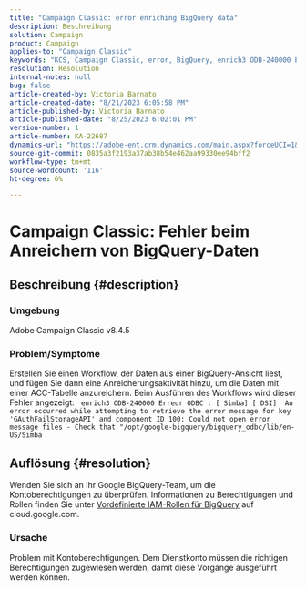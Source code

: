 ```yaml
---
title: "Campaign Classic: error enriching BigQuery data"
description: Beschreibung
solution: Campaign
product: Campaign
applies-to: "Campaign Classic"
keywords: "KCS, Campaign Classic, error, BigQuery, enrich3 ODB-240000 Erreur ODBC"
resolution: Resolution
internal-notes: null
bug: false
article-created-by: Victoria Barnato
article-created-date: "8/21/2023 6:05:58 PM"
article-published-by: Victoria Barnato
article-published-date: "8/25/2023 6:02:01 PM"
version-number: 1
article-number: KA-22687
dynamics-url: "https://adobe-ent.crm.dynamics.com/main.aspx?forceUCI=1&pagetype=entityrecord&etn=knowledgearticle&id=7d771c5f-4d40-ee11-bdf3-6045bd0065b6"
source-git-commit: 0835a3f2193a37ab38b54e462aa99330ee94bff2
workflow-type: tm+mt
source-wordcount: '116'
ht-degree: 6%

---
```


# Campaign Classic: Fehler beim Anreichern von BigQuery-Daten

## Beschreibung {#description}


### Umgebung

Adobe Campaign Classic v8.4.5



### Problem/Symptome

Erstellen Sie einen Workflow, der Daten aus einer BigQuery-Ansicht liest, und fügen Sie dann eine Anreicherungsaktivität hinzu, um die Daten mit einer ACC-Tabelle anzureichern. Beim Ausführen des Workflows wird dieser Fehler angezeigt:  
`enrich3 ODB-240000 Erreur ODBC : [ Simba] [ DSI]  An error occurred while attempting to retrieve the error message for key 'GAuthFailStorageAPI' and component ID 100: Could not open error message files - Check that "/opt/google-bigquery/bigquery_odbc/lib/en-US/Simba`


## Auflösung {#resolution}


Wenden Sie sich an Ihr Google BigQuery-Team, um die Kontoberechtigungen zu überprüfen. Informationen zu Berechtigungen und Rollen finden Sie unter [Vordefinierte IAM-Rollen für BigQuery](https://cloud.google.com/bigquery/docs/access-control#bigquery) auf cloud.google.com.

### <b>Ursache</b>

Problem mit Kontoberechtigungen. Dem Dienstkonto müssen die richtigen Berechtigungen zugewiesen werden, damit diese Vorgänge ausgeführt werden können.
